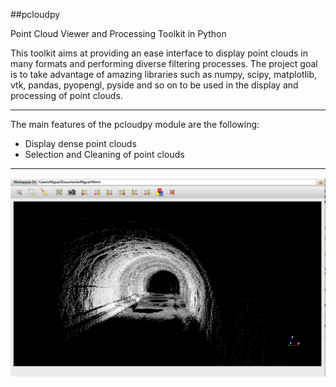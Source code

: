 ##pcloudpy

Point Cloud Viewer and Processing Toolkit in Python

This toolkit aims at providing an ease interface to display point clouds in many formats and performing diverse filtering processes. 
The project goal is to take advantage of amazing libraries such as numpy, scipy, matplotlib, vtk, pandas, pyopengl, pyside and so on to be used in the display and processing of point clouds.

-------

The main features of the pcloudpy module are the following:

- Display dense point clouds
- Selection and Cleaning of point clouds


-------

![](resources/pcloudpy_tunnel.png)



